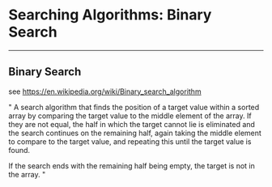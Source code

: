 # Searching Algorithms: Binary Search

---

## Binary Search

see https://en.wikipedia.org/wiki/Binary_search_algorithm

" A search algorithm that finds the position of a target value within a sorted array by comparing the target value to the middle element of the array. If they are not equal, the half in which the target cannot lie is eliminated and the search continues on the remaining half, again taking the middle element to compare to the target value, and repeating this until the target value is found. 

If the search ends with the remaining half being empty, the target is not in the array. "
